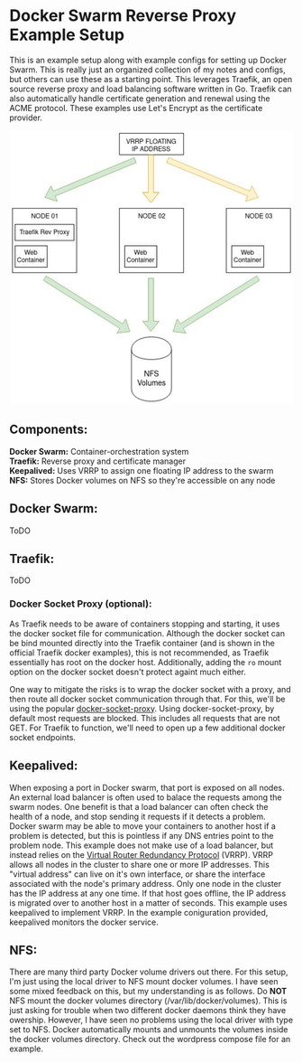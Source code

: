 # Docker Swarm Reverse Proxy Example Setup
This is an example setup along with example configs for setting up Docker Swarm. This is really just an organized collection of my notes and configs, but others can use these as a starting point. This leverages Traefik, an open source reverse proxy and load balancing software written in Go. Traefik can also automatically handle certificate generation and renewal using the ACME protocol. These examples use Let's Encrypt as the certificate provider. 

![alt text](https://github.com/doublez13/docker-swarm-example-setup/blob/master/example-architecture.jpg)

## Components:
**Docker Swarm:** Container-orchestration system  
**Traefik:** Reverse proxy and certificate manager  
**Keepalived:** Uses VRRP to assign one floating IP address to the swarm  
**NFS:** Stores Docker volumes on NFS so they're accessible on any node

## Docker Swarm:
ToDO
## Traefik:
ToDO
### Docker Socket Proxy (optional):
As Traefik needs to be aware of containers stopping and starting, it uses the docker socket file for communication. Although the docker socket can be bind mounted directly into the Traefik container (and is shown in the official Traefik docker examples), this is not recommended, as Traefik essentially has root on the docker host. Additionally, adding the `ro` mount option on the docker socket doesn't protect againt much either.  

One way to mitigate the risks is to wrap the docker socket with a proxy, and then route all docker socket communication through that. For this, we'll be using the popular [docker-socket-proxy](https://github.com/Tecnativa/docker-socket-proxy). Using docker-socket-proxy, by default most requests are blocked. This includes all requests that are not GET. For Traefik to function, we'll need to open up a few additional docker socket endpoints.  

## Keepalived:
When exposing a port in Docker swarm, that port is exposed on all nodes. An external load balancer is often used to balace the requests among the swarm nodes. One benefit is that a load balancer can often check the health of a node, and stop sending it requests if it detects a problem. Docker swarm may be able to move your containers to another host if a problem is detected, but this is pointless if any DNS entries point to the problem node. This example does not make use of a load balancer, but instead relies on the [Virtual Router Redundancy Protocol](https://en.wikipedia.org/wiki/Virtual_Router_Redundancy_Protocol) (VRRP). VRRP allows all nodes in the cluster to share one or more IP addresses. This "virtual address" can live on it's own interface, or share the interface associated with the node's primary address. Only one node in the cluster has the IP address at any one time. If that host goes offline, the IP address is migrated over to another host in a matter of seconds. This example uses keepalived to implement VRRP. In the example coniguration provided, keepalived monitors the docker service.

## NFS:
There are many third party Docker volume drivers out there. For this setup, I'm just using the local driver to NFS mount docker volumes. I have seen some mixed feedback on this, but my understanding is as follows. Do **NOT** NFS mount the docker volumes directory (/var/lib/docker/volumes). This is just asking for trouble when two different docker daemons think they have owership. However, I have seen no problems using the local driver with type set to NFS. Docker automatically mounts and unmounts the volumes inside the docker volumes directory. Check out the wordpress compose file for an example.
